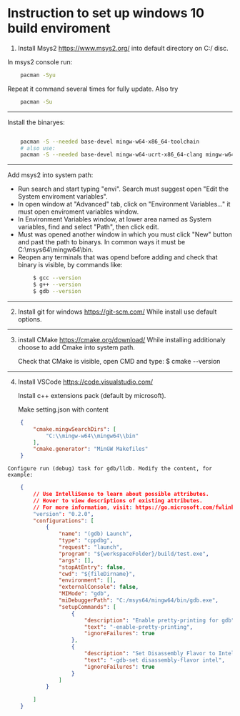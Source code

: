 # Instruction to set up windows 10 build enviroment

1. Install Msys2 https://www.msys2.org/ into default directory on C:/ disc.

In msys2 console run:

```sh
	pacman -Syu
```
Repeat it command several times for fully update.
Also try

```sh
    pacman -Su
```

---

Install the binaryes:

```sh

	pacman -S --needed base-devel mingw-w64-x86_64-toolchain
    # also use:
    pacman -S --needed base-devel mingw-w64-ucrt-x86_64-clang mingw-w64-ucrt-x86_64-lldb

```

---

Add msys2 into system path:
- Run search and start typing "envi". Search must suggest open "Edit the System enviroment variables".
- In open window at "Advanced" tab, click on "Environment Variables..." it must open enviroment variables window.
- In Environment Variables window, at lower area named as System variables, find and select "Path", then click edit.
- Must was opened another window in which you must click "New" button and past the path to binarys. In common ways it must be C:\msys64\mingw64\bin.
- Reopen any terminals that was opend before adding and check that binary is visible, by commands like:

```sh
        $ gcc --version
        $ g++ --version
        $ gdb --version
```

---

2. Install git for windows https://git-scm.com/
	While install use default options.

---

3. install CMake https://cmake.org/download/
	While installing additionaly choose to add Cmake into system path.
	
	Check that CMake is visible, open CMD and type:
		$ cmake --version

---

4. Install VSCode https://code.visualstudio.com/

    Install c++ extensions pack (default by microsoft).

    Make setting.json with content

```json
    {
        "cmake.mingwSearchDirs": [
            "C:\\mingw-w64\\mingw64\\bin"
        ],
        "cmake.generator": "MinGW Makefiles"
    }
```

    Configure run (debug) task for gdb/lldb. Modify the content, for example:

```json
    {
        // Use IntelliSense to learn about possible attributes.
        // Hover to view descriptions of existing attributes.
        // For more information, visit: https://go.microsoft.com/fwlink/?linkid=830387
        "version": "0.2.0",
        "configurations": [
            {
                "name": "(gdb) Launch",
                "type": "cppdbg",
                "request": "launch",
                "program": "${workspaceFolder}/build/test.exe",
                "args": [],
                "stopAtEntry": false,
                "cwd": "${fileDirname}",
                "environment": [],
                "externalConsole": false,
                "MIMode": "gdb",
                "miDebuggerPath": "C:/msys64/mingw64/bin/gdb.exe",
                "setupCommands": [
                    {
                        "description": "Enable pretty-printing for gdb",
                        "text": "-enable-pretty-printing",
                        "ignoreFailures": true
                    },
                    {
                        "description": "Set Disassembly Flavor to Intel",
                        "text": "-gdb-set disassembly-flavor intel",
                        "ignoreFailures": true
                    }
                ]
            }

        ]
    }
```
